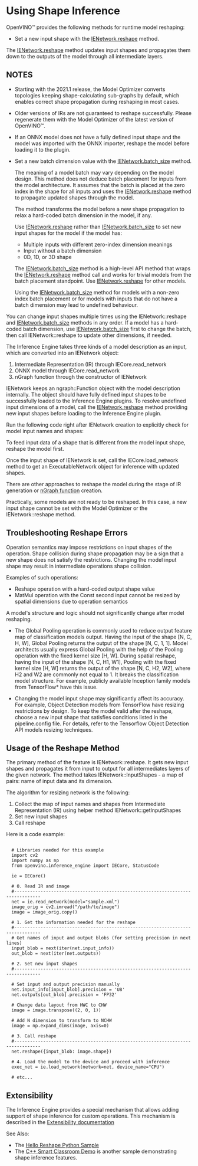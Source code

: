 # Using Shape Inference

OpenVINO™ provides the following methods for runtime model reshaping:

* Set a new input shape with the [IENetwork.reshape](https://docs.openvinotoolkit.org/latest/ie_python_api/classie__api_1_1IENetwork.html#a6683f0291db25f908f8d6720ab2f221a) method.

The [IENetwork.reshape](https://docs.openvinotoolkit.org/latest/ie_python_api/classie__api_1_1IENetwork.html#a6683f0291db25f908f8d6720ab2f221a) method updates input shapes and propagates them down to the outputs of the model through all intermediate layers.

## NOTES

* Starting with the 2021.1 release, the Model Optimizer converts topologies keeping shape-calculating sub-graphs by default, which enables correct shape propagation during reshaping in most cases.
* Older versions of IRs are not guaranteed to reshape successfully. Please regenerate them with the Model Optimizer of the latest version of OpenVINO™.
* If an ONNX model does not have a fully defined input shape and the model was imported with the ONNX importer, reshape the model before loading it to the plugin.
* Set a new batch dimension value with the [IENetwork.batch_size](https://docs.openvinotoolkit.org/latest/ie_python_api/classie__api_1_1IENetwork.html#a79a647cb1b49645616eaeb2ca255ef2e) method.

  The meaning of a model batch may vary depending on the model design. This method does not deduce batch placement for inputs from the model architecture. It assumes that the batch is placed at the zero index in the shape for all inputs and uses the [IENetwork.reshape](https://docs.openvinotoolkit.org/latest/ie_python_api/classie__api_1_1IENetwork.html#a6683f0291db25f908f8d6720ab2f221a) method to propagate updated shapes through the model.

  The method transforms the model before a new shape propagation to relax a hard-coded batch dimension in the model, if any.

  Use [IENetwork.reshape](https://docs.openvinotoolkit.org/latest/ie_python_api/classie__api_1_1IENetwork.html#a6683f0291db25f908f8d6720ab2f221a) rather than  [IENetwork.batch_size](https://docs.openvinotoolkit.org/latest/ie_python_api/classie__api_1_1IENetwork.html#a79a647cb1b49645616eaeb2ca255ef2e) to set new input shapes for the model if the model has:

    * Multiple inputs with different zero-index dimension meanings
    * Input without a batch dimension
    * 0D, 1D, or 3D shape

  The [IENetwork.batch_size](https://docs.openvinotoolkit.org/latest/ie_python_api/classie__api_1_1IENetwork.html#a79a647cb1b49645616eaeb2ca255ef2e) method is a high-level API method that wraps the [IENetwork.reshape](https://docs.openvinotoolkit.org/latest/ie_python_api/classie__api_1_1IENetwork.html#a6683f0291db25f908f8d6720ab2f221a)  method call and works for trivial models from the batch placement standpoint. Use [IENetwork.reshape](https://docs.openvinotoolkit.org/latest/ie_python_api/classie__api_1_1IENetwork.html#a6683f0291db25f908f8d6720ab2f221a) for other models.

  Using the [IENetwork.batch_size](https://docs.openvinotoolkit.org/latest/ie_python_api/classie__api_1_1IENetwork.html#a79a647cb1b49645616eaeb2ca255ef2e) method for models with a non-zero index batch placement or for models with inputs that do not have a batch dimension may lead to undefined behaviour.

You can change input shapes multiple times using the IENetwork::reshape and [IENetwork.batch_size](https://docs.openvinotoolkit.org/latest/ie_python_api/classie__api_1_1IENetwork.html#a79a647cb1b49645616eaeb2ca255ef2e) methods in any order. If a model has a hard-coded batch dimension, use [IENetwork.batch_size](https://docs.openvinotoolkit.org/latest/ie_python_api/classie__api_1_1IENetwork.html#a79a647cb1b49645616eaeb2ca255ef2e) first to change the batch, then call IENetwork::reshape to update other dimensions, if needed.

The Inference Engine takes three kinds of a model description as an input, which are converted into an IENetwork object:

1. Intermediate Representation (IR) through IECore.read_network
2. ONNX model through IECore.read_network
3. nGraph function through the constructor of IENetwork

IENetwork keeps an ngraph::Function object with the model description internally. The object should have fully defined input shapes to be successfully loaded to the Inference Engine plugins. To resolve undefined input dimensions of a model, call the [IENetwork.reshape](https://docs.openvinotoolkit.org/latest/ie_python_api/classie__api_1_1IENetwork.html#a6683f0291db25f908f8d6720ab2f221a) method providing new input shapes before loading to the Inference Engine plugin.

Run the following code right after IENetwork creation to explicitly check for model input names and shapes:

To feed input data of a shape that is different from the model input shape, reshape the model first.

Once the input shape of IENetwork is set, call the IECore.load_network method to get an ExecutableNetwork object for inference with updated shapes.

There are other approaches to reshape the model during the stage of IR generation or [nGraph function](ngraph.function_from_cnn) creation.

Practically, some models are not ready to be reshaped. In this case, a new input shape cannot be set with the Model Optimizer or the IENetwork::reshape method.

## Troubleshooting Reshape Errors
Operation semantics may impose restrictions on input shapes of the operation. Shape collision during shape propagation may be a sign that a new shape does not satisfy the restrictions. Changing the model input shape may result in intermediate operations shape collision.

Examples of such operations:

* Reshape operation with a hard-coded output shape value
* MatMul operation with the Const second input cannot be resized by spatial dimensions due to operation semantics

A model's structure and logic should not significantly change after model reshaping.

* The Global Pooling operation is commonly used to reduce output feature map of classification models output. Having the input of the shape [N, C, H, W], Global Pooling returns the output of the shape [N, C, 1, 1]. Model architects usually express Global Pooling with the help of the Pooling operation with the fixed kernel size [H, W]. During spatial reshape, having the input of the shape [N, C, H1, W1], Pooling with the fixed kernel size [H, W] returns the output of the shape [N, C, H2, W2], where H2 and W2 are commonly not equal to 1. It breaks the classification model structure. For example, publicly available Inception family models from TensorFlow* have this issue.

* Changing the model input shape may significantly affect its accuracy. For example, Object Detection models from TensorFlow have resizing restrictions by design. To keep the model valid after the reshape, choose a new input shape that satisfies conditions listed in the pipeline.config file. For details, refer to the Tensorflow Object Detection API models resizing techniques.


## Usage of the Reshape Method
The primary method of the feature is IENetwork::reshape. It gets new input shapes and propagates it from input to output for all intermediates layers of the given network. The method takes IENetwork::InputShapes - a map of pairs: name of input data and its dimension.

The algorithm for resizing network is the following:

1. Collect the map of input names and shapes from Intermediate Representation (IR) using helper method IENetwork::getInputShapes
2. Set new input shapes
3. Call reshape

Here is a code example:

<pre><code>
  # Libraries needed for this example
  import cv2
  import numpy as np
  from openvino.inference_engine import IECore, StatusCode

  ie = IECore()

  # 0. Read IR and image
  #--------------------------------------------------------------------------------
  net = ie.read_network(model="sample.xml")
  image_orig = cv2.imread("/path/to/image")
  image = image_orig.copy()

  # 1. Get the information needed for the reshape
  #--------------------------------------------------------------------------------
  # Get names of input and output blobs (for setting precision in next lines)
  input_blob = next(iter(net.input_info))
  out_blob = next(iter(net.outputs))

  # 2. Set new input shapes
  #--------------------------------------------------------------------------------

  # Set input and output precision manually
  net.input_info[input_blob].precision = 'U8'
  net.outputs[out_blob].precision = 'FP32'

  # Change data layout from HWC to CHW
  image = image.transpose((2, 0, 1))

  # Add N dimension to transform to NCHW
  image = np.expand_dims(image, axis=0)

  # 3. Call reshape
  #--------------------------------------------------------------------------------
  net.reshape({input_blob: image.shape})

  # 4. Load the model to the device and proceed with inference
  exec_net = ie.load_network(network=net, device_name="CPU")

  # etc...
</code></pre>

## Extensibility
The Inference Engine provides a special mechanism that allows adding support of shape inference for custom operations. This mechanism is described in the [Extensibility documentation](https://docs.openvinotoolkit.org/latest/openvino_docs_IE_DG_Extensibility_DG_Intro.html)

See Also:

* The [Hello Reshape Python Sample](https://docs.openvinotoolkit.org/latest/openvino_inference_engine_ie_bridges_python_sample_hello_reshape_ssd_README.html)
* The [C++ Smart Classroom Demo](https://docs.openvinotoolkit.org/latest/omz_demos_smart_classroom_demo_cpp.html) is another sample demonstrating shape inference features.



